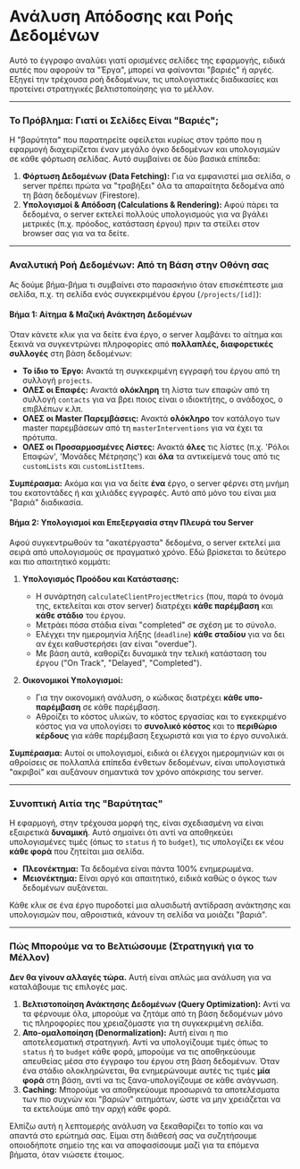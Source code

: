 # Ανάλυση Απόδοσης και Ροής Δεδομένων

Αυτό το έγγραφο αναλύει γιατί ορισμένες σελίδες της εφαρμογής, ειδικά αυτές που αφορούν τα "Έργα", μπορεί να φαίνονται "βαριές" ή αργές. Εξηγεί την τρέχουσα ροή δεδομένων, τις υπολογιστικές διαδικασίες και προτείνει στρατηγικές βελτιστοποίησης για το μέλλον.

---

### Το Πρόβλημα: Γιατί οι Σελίδες Είναι "Βαριές";

Η "βαρύτητα" που παρατηρείτε οφείλεται κυρίως στον τρόπο που η εφαρμογή διαχειρίζεται έναν μεγάλο όγκο δεδομένων και υπολογισμών σε κάθε φόρτωση σελίδας. Αυτό συμβαίνει σε δύο βασικά επίπεδα:

1.  **Φόρτωση Δεδομένων (Data Fetching):** Για να εμφανιστεί μια σελίδα, ο server πρέπει πρώτα να "τραβήξει" όλα τα απαραίτητα δεδομένα από τη βάση δεδομένων (Firestore).
2.  **Υπολογισμοί & Απόδοση (Calculations & Rendering):** Αφού πάρει τα δεδομένα, ο server εκτελεί πολλούς υπολογισμούς για να βγάλει μετρικές (π.χ. πρόοδος, κατάσταση έργου) πριν τα στείλει στον browser σας για να τα δείτε.

---

### Αναλυτική Ροή Δεδομένων: Από τη Βάση στην Οθόνη σας

Ας δούμε βήμα-βήμα τι συμβαίνει στο παρασκήνιο όταν επισκέπτεστε μια σελίδα, π.χ. τη σελίδα ενός συγκεκριμένου έργου (`/projects/[id]`):

#### Βήμα 1: Αίτημα & Μαζική Ανάκτηση Δεδομένων

Όταν κάνετε κλικ για να δείτε ένα έργο, ο server λαμβάνει το αίτημα και ξεκινά να συγκεντρώνει πληροφορίες από **πολλαπλές, διαφορετικές συλλογές** στη βάση δεδομένων:

*   **Το ίδιο το Έργο:** Ανακτά τη συγκεκριμένη εγγραφή του έργου από τη συλλογή `projects`.
*   **ΟΛΕΣ οι Επαφές:** Ανακτά **ολόκληρη** τη λίστα των επαφών από τη συλλογή `contacts` για να βρει ποιος είναι ο ιδιοκτήτης, ο ανάδοχος, ο επιβλέπων κ.λπ.
*   **ΟΛΕΣ οι Master Παρεμβάσεις:** Ανακτά **ολόκληρο** τον κατάλογο των master παρεμβάσεων από τη `masterInterventions` για να έχει τα πρότυπα.
*   **ΟΛΕΣ οι Προσαρμοσμένες Λίστες:** Ανακτά **όλες** τις λίστες (π.χ. 'Ρόλοι Επαφών', 'Μονάδες Μέτρησης') και **όλα** τα αντικείμενά τους από τις `customLists` και `customListItems`.

**Συμπέρασμα:** Ακόμα και για να δείτε **ένα** έργο, ο server φέρνει στη μνήμη του εκατοντάδες ή και χιλιάδες εγγραφές. Αυτό από μόνο του είναι μια "βαριά" διαδικασία.

#### Βήμα 2: Υπολογισμοί και Επεξεργασία στην Πλευρά του Server

Αφού συγκεντρωθούν τα "ακατέργαστα" δεδομένα, ο server εκτελεί μια σειρά από υπολογισμούς σε πραγματικό χρόνο. Εδώ βρίσκεται το δεύτερο και πιο απαιτητικό κομμάτι:

1.  **Υπολογισμός Προόδου και Κατάστασης:**
    *   Η συνάρτηση `calculateClientProjectMetrics` (που, παρά το όνομά της, εκτελείται και στον server) διατρέχει **κάθε παρέμβαση** και **κάθε στάδιο** του έργου.
    *   Μετράει πόσα στάδια είναι "completed" σε σχέση με το σύνολο.
    *   Ελέγχει την ημερομηνία λήξης (`deadline`) **κάθε σταδίου** για να δει αν έχει καθυστερήσει (αν είναι "overdue").
    *   Με βάση αυτά, καθορίζει δυναμικά την τελική κατάσταση του έργου ("On Track", "Delayed", "Completed").

2.  **Οικονομικοί Υπολογισμοί:**
    *   Για την οικονομική ανάλυση, ο κώδικας διατρέχει **κάθε υπο-παρέμβαση** σε κάθε παρέμβαση.
    *   Αθροίζει το κόστος υλικών, το κόστος εργασίας και το εγκεκριμένο κόστος για να υπολογίσει το **συνολικό κόστος** και το **περιθώριο κέρδους** για κάθε παρέμβαση ξεχωριστά και για το έργο συνολικά.

**Συμπέρασμα:** Αυτοί οι υπολογισμοί, ειδικά οι έλεγχοι ημερομηνιών και οι αθροίσεις σε πολλαπλά επίπεδα ένθετων δεδομένων, είναι υπολογιστικά "ακριβοί" και αυξάνουν σημαντικά τον χρόνο απόκρισης του server.

---

### Συνοπτική Αιτία της "Βαρύτητας"

Η εφαρμογή, στην τρέχουσα μορφή της, είναι σχεδιασμένη να είναι εξαιρετικά **δυναμική**. Αυτό σημαίνει ότι αντί να αποθηκεύει υπολογισμένες τιμές (όπως το `status` ή το `budget`), τις υπολογίζει εκ νέου **κάθε φορά** που ζητείται μια σελίδα.

*   **Πλεονέκτημα:** Τα δεδομένα είναι πάντα 100% ενημερωμένα.
*   **Μειονέκτημα:** Είναι αργό και απαιτητικό, ειδικά καθώς ο όγκος των δεδομένων αυξάνεται.

Κάθε κλικ σε ένα έργο πυροδοτεί μια αλυσιδωτή αντίδραση ανάκτησης και υπολογισμών που, αθροιστικά, κάνουν τη σελίδα να μοιάζει "βαριά".

---

### Πώς Μπορούμε να το Βελτιώσουμε (Στρατηγική για το Μέλλον)

**Δεν θα γίνουν αλλαγές τώρα.** Αυτή είναι απλώς μια ανάλυση για να καταλάβουμε τις επιλογές μας.

1.  **Βελτιστοποίηση Ανάκτησης Δεδομένων (Query Optimization):** Αντί να τα φέρνουμε όλα, μπορούμε να ζητάμε από τη βάση δεδομένων μόνο τις πληροφορίες που χρειαζόμαστε για τη συγκεκριμένη σελίδα.
2.  **Απο-ομαλοποίηση (Denormalization):** Αυτή είναι η πιο αποτελεσματική στρατηγική. Αντί να υπολογίζουμε τιμές όπως το `status` ή το `budget` κάθε φορά, μπορούμε να τις αποθηκεύουμε απευθείας μέσα στο έγγραφο του έργου στη βάση δεδομένων. Όταν ένα στάδιο ολοκληρώνεται, θα ενημερώνουμε αυτές τις τιμές **μία φορά** στη βάση, αντί να τις ξανα-υπολογίζουμε σε κάθε ανάγνωση.
3.  **Caching:** Μπορούμε να αποθηκεύουμε προσωρινά τα αποτελέσματα των πιο συχνών και "βαριών" αιτημάτων, ώστε να μην χρειάζεται να τα εκτελούμε από την αρχή κάθε φορά.

Ελπίζω αυτή η λεπτομερής ανάλυση να ξεκαθαρίζει το τοπίο και να απαντά στο ερώτημά σας. Είμαι στη διάθεσή σας να συζητήσουμε οποιοδήποτε σημείο της και να αποφασίσουμε μαζί για τα επόμενα βήματα, όταν νιώσετε έτοιμος.
